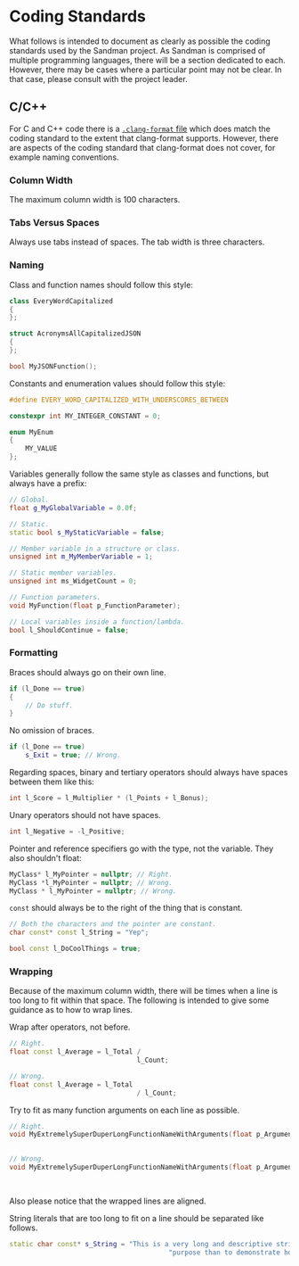 # Coding Standards

What follows is intended to document as clearly as possible the coding standards used by the Sandman project. As Sandman is comprised of multiple programming languages, there will be a section dedicated to each. However, there may be cases where a particular point may not be clear. In that case, please consult with the project leader.

## C/C++

For C and C++ code there is a [`.clang-format` file](sandman/.clang-format) which does match the coding standard to the extent that clang-format supports. However, there are aspects of the coding standard that clang-format does not cover, for example naming conventions.

### Column Width

The maximum column width is 100 characters.

### Tabs Versus Spaces

Always use tabs instead of spaces. The tab width is three characters.

### Naming

Class and function names should follow this style:

```cpp
class EveryWordCapitalized
{
};

struct AcronymsAllCapitalizedJSON
{
};

bool MyJSONFunction();
```

Constants and enumeration values should follow this style:

```cpp
#define EVERY_WORD_CAPITALIZED_WITH_UNDERSCORES_BETWEEN

constexpr int MY_INTEGER_CONSTANT = 0;

enum MyEnum
{
	MY_VALUE
};
```

Variables generally follow the same style as classes and functions, but always have a prefix:

```cpp
// Global.
float g_MyGlobalVariable = 0.0f;

// Static.
static bool s_MyStaticVariable = false;

// Member variable in a structure or class.
unsigned int m_MyMemberVariable = 1;

// Static member variables.
unsigned int ms_WidgetCount = 0;

// Function parameters.
void MyFunction(float p_FunctionParameter);

// Local variables inside a function/lambda.
bool l_ShouldContinue = false;
```

### Formatting

Braces should always go on their own line. 

```cpp
if (l_Done == true)
{
	// Do stuff.
}
```
No omission of braces.

```cpp
if (l_Done == true)
	s_Exit = true; // Wrong.
```

Regarding spaces, binary and tertiary operators should always have spaces between them like this:

```cpp
int l_Score = l_Multiplier * (l_Points + l_Bonus);
```

Unary operators should not have spaces.

```cpp
int l_Negative = -l_Positive;
```

Pointer and reference specifiers go with the type, not the variable. They also shouldn't float:

```cpp
MyClass* l_MyPointer = nullptr; // Right.
MyClass *l_MyPointer = nullptr; // Wrong.
MyClass * l_MyPointer = nullptr; // Wrong.
```

`const` should always be to the right of the thing that is constant.

```cpp
// Both the characters and the pointer are constant.
char const* const l_String = "Yep";

bool const l_DoCoolThings = true;
```

### Wrapping

Because of the maximum column width, there will be times when a line is too long to fit within that space. The following is intended to give some guidance as to how to wrap lines.

Wrap after operators, not before.

```cpp
// Right.
float const l_Average = l_Total / 
								l_Count;

// Wrong.
float const l_Average = l_Total
								/ l_Count;
```

Try to fit as many function arguments on each line as possible.

```cpp
// Right.
void MyExtremelySuperDuperLongFunctionNameWithArguments(float p_Argument1, float p_Argument2, 
																		  float p_Argument3);

// Wrong.
void MyExtremelySuperDuperLongFunctionNameWithArguments(float p_Argument1, 
																		  float p_Argument2, 
																		  float p_Argument3);
```

Also please notice that the wrapped lines are aligned.

String literals that are too long to fit on a line should be separated like follows.

```cpp
static char const* s_String = "This is a very long and descriptive string which has no other "
										"purpose than to demonstrate how to wrap a string literal.";
```